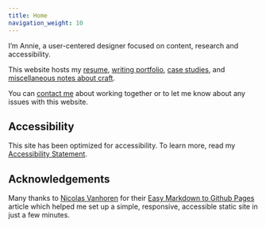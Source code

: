 ```yaml
---
title: Home
navigation_weight: 10
---
```


I’m Annie, a user-centered designer focused on content, research and accessibility. 

This website hosts my [resume](resume.md), [writing portfolio](/work/index.md), [case studies](/case-studies/index.md), and [miscellaneous notes about craft](/craft-notes/index.md). 

You can [contact me](/contact.md) about working together or to let me know about any issues with this website. 

## Accessibility
This site has been optimized for accessibility. To learn more, read my [Accessibility Statement](accessibility-statement.md).

## Acknowledgements
Many thanks to [Nicolas Vanhoren](https://github.com/nicolas-van) for their [Easy Markdown to Github Pages](https://nicolas-van.github.io/easy-markdown-to-github-pages/) article which helped me set up a simple, responsive, accessible static site in just a few minutes. 
